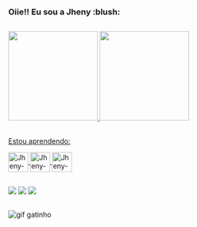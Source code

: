  <h3>Oiie!! Eu sou a Jheny :blush:</h3>
 
##

<div>
<a href="https://beacons.ai/jheny-asuna/">
<img height="180em" src="https://github-readme-stats.vercel.app/api/top-langs/?username=jheny-asuna&layout=compact&langs_count=7&theme=radical">
<img height="180em" src="https://github-readme-stats.vercel.app/api?username=jheny-asuna&show_icons=true&theme=radical&include_all_commits=true&count_private=true">
</div>

##

Estou aprendendo:
<div style="display: inline_block">
  <img align="center" alt="Jheny-HTML5" heigth="30" width="40" src="https://cdn.jsdelivr.net/gh/devicons/devicon@latest/icons/html5/html5-original.svg">        
  <img align="center" alt="Jheny-CSS3" heigth="30" width="40" src="https://cdn.jsdelivr.net/gh/devicons/devicon@latest/icons/css3/css3-original.svg">
  <img align="center" alt="Jheny-javaScript" heigth="30" width="40" src="https://cdn.jsdelivr.net/gh/devicons/devicon@latest/icons/javascript/javascript-original.svg">
</div>

##

<div>
  <a href ="mailto:jheniffersilvarodrigues@gmail.com"><img src="https://img.shields.io/badge/Gmail-D14836?style=for-the-badge&logo=gmail&logoColor=white"></a>
  <a href="https://www.linkedin.com/in/jhenyrodrigues"><img src="https://img.shields.io/badge/-LinkedIn-%230077B5?style=for-the-badge&logo=linkedin&logoColor=white"></a>  
  <a href="https://instagram.com/jheny.ro"><img src="https://img.shields.io/badge/-Instagram-%23E4405F?style=for-the-badge&logo=instagram&logoColor=white"></a>
</div>

##

![gif gatinho](https://github.com/user-attachments/assets/d0a55b77-9de6-481c-bc86-cb69f2265dd7)
    
